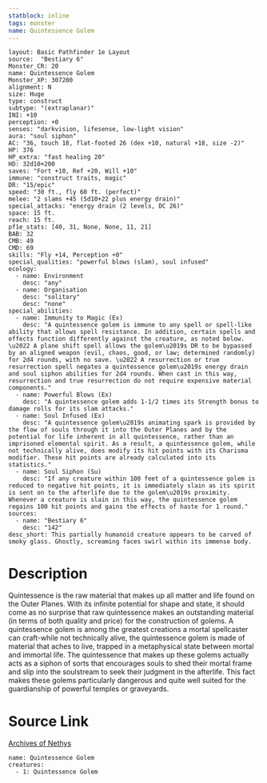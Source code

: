 ```yaml
---
statblock: inline
tags: monster
name: Quintessence Golem
---
```

```statblock
layout: Basic Pathfinder 1e Layout
source:  "Bestiary 6"
Monster_CR: 20
name: Quintessence Golem
Monster_XP: 307200
alignment: N
size: Huge
type: construct
subtype: "(extraplanar)"
INI: +10
perception: +0
senses: "darkvision, lifesense, low-light vision"
aura: "soul siphon"
AC: "36, touch 18, flat-footed 26 (dex +10, natural +18, size -2)"
HP: 376
HP_extra: "fast healing 20"
HD: 32d10+200
saves: "Fort +10, Ref +20, Will +10"
immune: "construct traits, magic"
DR: "15/epic"
speed: "30 ft., fly 60 ft. (perfect)"
melee: "2 slams +45 (5d10+22 plus energy drain)"
special_attacks: "energy drain (2 levels, DC 26)"
space: 15 ft.
reach: 15 ft.
pf1e_stats: [40, 31, None, None, 11, 21]
BAB: 32
CMB: 49
CMD: 69
skills: "Fly +14, Perception +0"
special_qualities: "powerful blows (slam), soul infused"
ecology:
  - name: Environment
    desc: "any"
  - name: Organisation
    desc: "solitary"
    desc: "none"
special_abilities:
  - name: Immunity to Magic (Ex)
    desc: "A quintessence golem is immune to any spell or spell-like ability that allows spell resistance. In addition, certain spells and effects function differently against the creature, as noted below. \u2022 A plane shift spell allows the golem\u2019s DR to be bypassed by an aligned weapon (evil, chaos, good, or law; determined randomly) for 2d4 rounds, with no save. \u2022 A resurrection or true resurrection spell negates a quintessence golem\u2019s energy drain and soul siphon abilities for 2d4 rounds. When cast in this way, resurrection and true resurrection do not require expensive material components."
  - name: Powerful Blows (Ex)
    desc: "A quintessence golem adds 1-1/2 times its Strength bonus to damage rolls for its slam attacks."
  - name: Soul Infused (Ex)
    desc: "A quintessence golem\u2019s animating spark is provided by the flow of souls through it into the Outer Planes and by the potential for life inherent in all quintessence, rather than an imprisoned elemental spirit. As a result, a quintessence golem, while not technically alive, does modify its hit points with its Charisma modifier. These hit points are already calculated into its statistics."
  - name: Soul Siphon (Su)
    desc: "If any creature within 100 feet of a quintessence golem is reduced to negative hit points, it is immediately slain as its spirit is sent on to the afterlife due to the golem\u2019s proximity. Whenever a creature is slain in this way, the quintessence golem regains 100 hit points and gains the effects of haste for 1 round."
sources:
  - name: "Bestiary 6"
    desc: "142"
desc_short: This partially humanoid creature appears to be carved of smoky glass. Ghostly, screaming faces swirl within its immense body.
```
# Description
Quintessence is the raw material that makes up all matter and life found on the Outer Planes. With its infinite potential for shape and state, it should come as no surprise that raw quintessence makes an outstanding material (in terms of both quality and price) for the construction of golems. A quintessence golem is among the greatest creations a mortal spellcaster can craft-while not technically alive, the quintessence golem is made of material that aches to live, trapped in a metaphysical state between mortal and immortal life. The quintessence that makes up these golems actually acts as a siphon of sorts that encourages souls to shed their mortal frame and slip into the soulstream to seek their judgment in the afterlife. This fact makes these golems particularly dangerous and quite well suited for the guardianship of powerful temples or graveyards.
# Source Link
[Archives of Nethys](https://aonprd.com/MonsterDisplay.aspx?ItemName=Quintessence%20Golem)
```encounter-table
name: Quintessence Golem
creatures:
  - 1: Quintessence Golem
```
